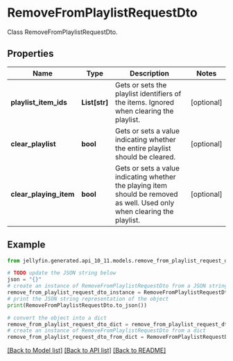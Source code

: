 # RemoveFromPlaylistRequestDto

Class RemoveFromPlaylistRequestDto.

## Properties

Name | Type | Description | Notes
------------ | ------------- | ------------- | -------------
**playlist_item_ids** | **List[str]** | Gets or sets the playlist identifiers of the items. Ignored when clearing the playlist. | [optional] 
**clear_playlist** | **bool** | Gets or sets a value indicating whether the entire playlist should be cleared. | [optional] 
**clear_playing_item** | **bool** | Gets or sets a value indicating whether the playing item should be removed as well. Used only when clearing the playlist. | [optional] 

## Example

```python
from jellyfin.generated.api_10_11.models.remove_from_playlist_request_dto import RemoveFromPlaylistRequestDto

# TODO update the JSON string below
json = "{}"
# create an instance of RemoveFromPlaylistRequestDto from a JSON string
remove_from_playlist_request_dto_instance = RemoveFromPlaylistRequestDto.from_json(json)
# print the JSON string representation of the object
print(RemoveFromPlaylistRequestDto.to_json())

# convert the object into a dict
remove_from_playlist_request_dto_dict = remove_from_playlist_request_dto_instance.to_dict()
# create an instance of RemoveFromPlaylistRequestDto from a dict
remove_from_playlist_request_dto_from_dict = RemoveFromPlaylistRequestDto.from_dict(remove_from_playlist_request_dto_dict)
```
[[Back to Model list]](README.md#documentation-for-models) [[Back to API list]](README.md#documentation-for-api-endpoints) [[Back to README]](README.md)


